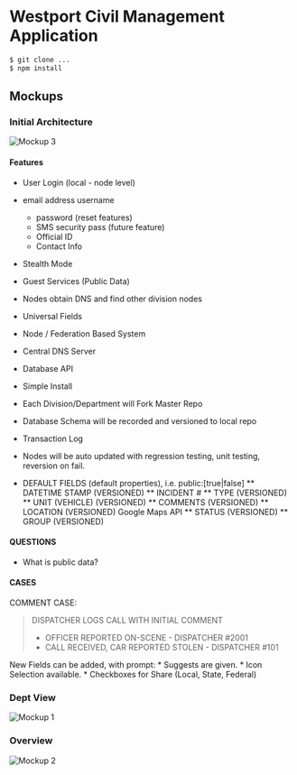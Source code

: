 Westport Civil Management Application
========


```bash
$ git clone ...
$ npm install
```
## Mockups

### Initial Architecture
![Mockup 3][3]

#### Features

* User Login (local - node level)

* email address username
	- password (reset features)
	- SMS security pass (future feature)
	- Official ID
	- Contact Info

* Stealth Mode
* Guest Services (Public Data)
* Nodes obtain DNS and find other division nodes
* Universal Fields
* Node / Federation Based System
* Central DNS Server
* Database API
* Simple Install
* Each Division/Department will Fork Master Repo
* Database Schema will be recorded and versioned to local repo
* Transaction Log
* Nodes will be auto updated with regression testing, unit testing, reversion on fail.

* DEFAULT FIELDS  (default properties), i.e. public:[true|false]
** DATETIME STAMP	(VERSIONED)
** INCIDENT #
** TYPE 		(VERSIONED)
** UNIT (VEHICLE) 	(VERSIONED)
** COMMENTS 		(VERSIONED)
** LOCATION 		(VERSIONED)	Google Maps API
** STATUS 		(VERSIONED)
** GROUP 		(VERSIONED)

#### QUESTIONS
* What is public data?

#### CASES
COMMENT CASE:

<blockquote>
DISPATCHER LOGS CALL WITH INITIAL COMMENT

- OFFICER REPORTED ON-SCENE - DISPATCHER #2001
- CALL RECEIVED, CAR REPORTED STOLEN - DISPATCHER #101
</blockquote>

New Fields can be added, with prompt:
	* Suggests are given.
	* Icon Selection available. 
	* Checkboxes for Share (Local, State, Federal)


### Dept View
![Mockup 1][1]

### Overview
![Mockup 2][2]

[1]: https://s3.amazonaws.com/iMediaS3/westport/CivilAppDeptView.png "Dept View"
[2]: https://s3.amazonaws.com/iMediaS3/westport/Civil+AppOverview.png "Overview"
[3]: https://s3.amazonaws.com/iMediaS3/20130522_134228.jpg "Initial Architecture"
